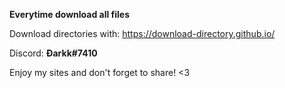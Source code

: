 **Everytime download all files**

Download directories with: https://download-directory.github.io/

Discord: **Đarkk#7410**

Enjoy my sites and don't forget to share! <3
